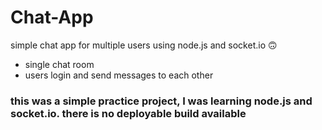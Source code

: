 # Chat-App
simple chat app for multiple users using node.js and socket.io 🙃
- single chat room
- users login and send messages to each other

### this was a simple practice project, I was learning node.js and socket.io. there is no deployable build available
